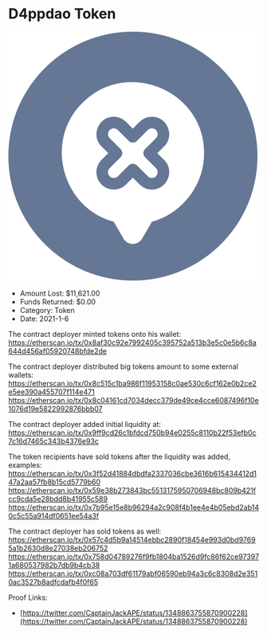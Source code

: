 # D4ppdao Token
![D4ppdao Token](/rektimages/D4ppdao-Token.png)
- Amount Lost: $11,621.00
- Funds Returned: $0.00
- Category: Token
- Date: 2021-1-6

The contract deployer minted tokens onto his wallet:  
https://etherscan.io/tx/0x8af30c92e7992405c395752a513b3e5c0e5b6c8a644d456af05920748bfde2de  
  
The contract deployer distributed big tokens amount to some external wallets:  
https://etherscan.io/tx/0x8c515c1ba986f11953158c0ae530c6cf162e0b2ce2e5ee390a455707f114e471  
https://etherscan.io/tx/0x8c04161cd7034decc379de49ce4cce6087496f10e1076d19e5822992876bbb07  
  
The contract deployer added initial liquidity at:  
https://etherscan.io/tx/0x9ff9cd26c1bfdcd750b94e0255c8110b22f53efb0c7c16d7465c343b4376e93c  
  
The token recipients have sold tokens after the liquidity was added, examples:  
https://etherscan.io/tx/0x3f52d41884dbdfa2337036cbe3616b615434412d147a2aa57fb8b15cd5779b60  
https://etherscan.io/tx/0x59e38b273843bc5513175950706948bc809b421fcc9cda5e28bdd8b41955c589  
https://etherscan.io/tx/0x7b95e15e8b96294a2c908f4b1ee4e4b05ebd2ab140c5c55a914df0651ee54a3f  
  
The contract deployer has sold tokens as well:  
https://etherscan.io/tx/0x57c4d5b9a14514ebbc2890f18454e993d0bd97695a1b2630d8e27038eb206752  
https://etherscan.io/tx/0x758d04789276f9fb1804ba1526d9fc86f62ce973971a680537982b7db9b4cb38  
https://etherscan.io/tx/0xc08a703df61179abf06590eb94a3c6c8308d2e3510ac3527b8adfcdafb4f0f65


Proof Links:
- [https://twitter.com/CaptainJackAPE/status/1348863755870900228](https://twitter.com/CaptainJackAPE/status/1348863755870900228)


